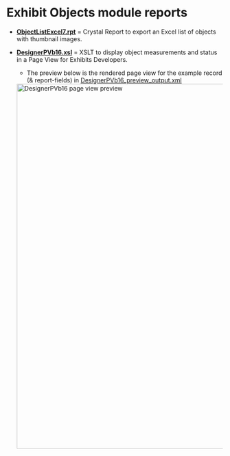 # Exhibit Objects module reports

- [**ObjectListExcel7.rpt**](./ObjectListExcel7.rpt) = Crystal Report to export an Excel list of objects with thumbnail images.

- [**DesignerPVb16.xsl**](./DesignerPVb16.xsl) = XSLT to display object measurements and status in a Page View for Exhibits Developers.
  - The preview below is the rendered page view for the example record (& report-fields) in [DesignerPVb16_preview_output.xml](./DesignerPVb16_preview_output.xml)
  <img width="850" alt="DesignerPVb16 page view preview" src="https://github.com/user-attachments/assets/921e8c35-9ce9-4f38-ab3d-d485f2905051">
